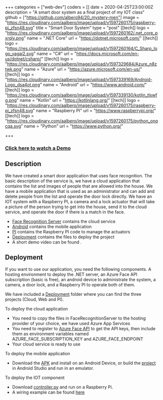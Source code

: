 +++
categories = ["web-dev"]
coders = []
date = 2020-04-25T23:00:00Z
description = "A smart door system as a final project of my IOT class"
github = ["https://github.com/albero94/20_mystery-men"]
image = "https://res.cloudinary.com/aalbero/image/upload/v1597260175/raspberry-pi_zfsn48.svg"
title = "Smart Door System"
type = "post"
[[tech]]
logo = "https://res.cloudinary.com/aalbero/image/upload/v1597260162/.net_core_pxrqly.png"
name = ".NET Core"
url = "https://dotnet.microsoft.com/"
[[tech]]
logo = "https://res.cloudinary.com/aalbero/image/upload/v1597260164/C_Sharp_logo_yagaj2.svg"
name = "C#"
url = "https://docs.microsoft.com/en-us/dotnet/csharp/"
[[tech]]
logo = "https://res.cloudinary.com/aalbero/image/upload/v1597329684/Azure_n8ztwk.png"
name = "Azure"
url = "https://azure.microsoft.com/en-us/"
[[tech]]
logo = "https://res.cloudinary.com/aalbero/image/upload/v1597339169/Android-Logo_dsa4ot.png"
name = "Android"
url = "https://www.android.com/"
[[tech]]
logo = "https://res.cloudinary.com/aalbero/image/upload/v1597339130/kotlin_tlswfg.png"
name = "Kotlin"
url = "https://kotlinlang.org/"
[[tech]]
logo = "https://res.cloudinary.com/aalbero/image/upload/v1597260175/raspberry-pi_zfsn48.svg"
name = "Raspberry PI"
url = "https://www.raspberrypi.org/"
[[tech]]
logo = "https://res.cloudinary.com/aalbero/image/upload/v1597260175/python_onqcqa.svg"
name = "Python"
url = "https://www.python.org/"

+++

### [Click here to watch a Demo](https://drive.google.com/file/d/1d16epz6AwzkoG-WXnCZSgXjU2IlyBvqN/view?usp=sharing)

## Description
We have created a smart door application that uses face recognition. The basic description of the service is, we have a cloud application that contains the list and images of people that are allowed into the house. We have a mobile application that is used as an administrator and can add and delete people from the list and operate the door lock directly. We have an IOT system with a Raspberry PI, a camera and a lock actuator that will take a picture of the person trying to get into the house, send it to the cloud service, and operate the door if there is a match in the face.

* [Face Recognition Server](https://github.com/albero94/20_mystery-men/tree/master/FaceRecognitionServer) contains the cloud service
* [Android](https://github.com/albero94/20_mystery-men/tree/master/android) contains the mobile application
* [PI](https://github.com/albero94/20_mystery-men/tree/master/pi) contains the Raspberry PI code to manage the actuators
* [Deployment](https://github.com/albero94/20_mystery-men/tree/master/deployment) contains the files to deploy the project
* A short demo video can be found .

## Deployment
If you want to use our application, you need the following components. A hosting environment to deploy the .NET server, an Azure Face API subscription (basic is free), an android device to administrate the system, a camera, a door lock, and a Raspberry PI to operate both of them.

We have included a [Deployment](https://github.com/albero94/20_mystery-men/tree/master/deployment) folder where you can find the three projects (Cloud, Web and PI).

To deploy the cloud application
* You need to copy the files in FaceRecognitionServer to the hosting provider of your choice, we have used Azure App Services
* You need to register to [Azure Face API](https://azure.microsoft.com/en-us/services/cognitive-services/face/) to get the API keys, then include them as environment variables named AZURE_FACE_SUBSCRIPTION_KEY and AZURE_FACE_ENDPOINT
* Your cloud service is ready to use

To deploy the mobile application
* Download the [APK](https://github.com/albero94/20_mystery-men/tree/master/deployment/android/FaceMatch-Door-Lock.apk) and install on an Android Device, or build the [project](https://github.com/albero94/20_mystery-men/tree/master/android) in Android Studio and run in an emulator.

To deploy the IOT component
* Download [controller.py](https://github.com/albero94/20_mystery-men/tree/master/deployment/pi/controller.py) and run on a Raspberry Pi.
* A wiring example can be found [here](https://github.com/albero94/20_mystery-men/tree/master/deployment/pi/wiring.JPG)